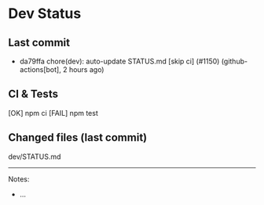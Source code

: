 # Dev Status

## Last commit
- da79ffa chore(dev): auto-update STATUS.md [skip ci] (#1150) (github-actions[bot], 2 hours ago)
## CI & Tests
[OK] npm ci
[FAIL] npm test

## Changed files (last commit)
dev/STATUS.md

---
Notes:
- ...
